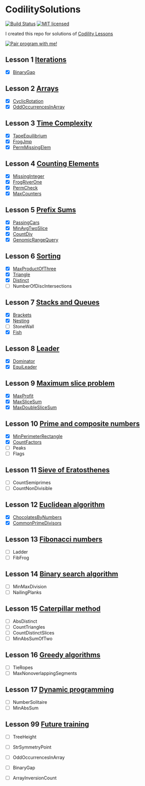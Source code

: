 # CodilitySolutions

[![Build Status](https://travis-ci.org/kenshinji/CodilitySolutions.svg?branch=master)](https://travis-ci.org/kenshinji/CodilitySolutions)
[![MIT licensed](https://img.shields.io/badge/license-MIT-blue.svg)](https://github.com/kenshinji/CodilitySolutions/blob/master/LICENSE.txt)

I created this repo for solutions of [Codility Lessons](https://codility.com/programmers/lessons/)

<a href="mailto:gundam0083ster@gmail.com" title="Pair program with me!">
  <img  src="http://pairprogramwith.me/badge.png"
        alt="Pair program with me!" />
</a>

## Lesson 1 [Iterations](https://codility.com/programmers/lessons/18/)
- [x] [BinaryGap](https://github.com/kenshinji/CodilitySolutions/blob/master/src/main/com/kenshinji/Lesson1/BinaryGap.java)

## Lesson 2 [Arrays](https://codility.com/programmers/lessons/17/)
- [x] [CyclicRotation](https://github.com/kenshinji/CodilitySolutions/blob/master/src/main/com/kenshinji/Lesson2/CyclicRotation.java)
- [x] [OddOccurrencesInArray](https://github.com/kenshinji/CodilitySolutions/blob/master/src/main/com/kenshinji/Lesson2/OddOccurrencesInArray.java)

## Lesson 3 [Time Complexity](https://codility.com/programmers/lessons/1/)
- [x] [TapeEquilibrium](https://github.com/kenshinji/CodilitySolutions/blob/master/src/main/com/kenshinji/Lesson3/TapeEquilibrium.java)
- [x] [FrogJmp](https://github.com/kenshinji/CodilitySolutions/blob/master/src/main/com/kenshinji/Lesson3/FrogJmp.java)
- [x] [PermMissingElem](https://github.com/kenshinji/CodilitySolutions/blob/master/src/main/com/kenshinji/Lesson3/PermMissingElem.java)

## Lesson 4 [Counting Elements](https://codility.com/programmers/lessons/2/)
- [x] [MissingInteger](https://github.com/kenshinji/CodilitySolutions/blob/master/src/main/com/kenshinji/Lesson4/MissingInteger.java)
- [x] [FrogRiverOne](https://github.com/kenshinji/CodilitySolutions/blob/master/src/main/com/kenshinji/Lesson4/FrogRiverOne.java)
- [x] [PermCheck](https://github.com/kenshinji/CodilitySolutions/blob/master/src/main/com/kenshinji/Lesson4/PermCheck.java)
- [x] [MaxCounters](https://github.com/kenshinji/CodilitySolutions/blob/master/src/main/com/kenshinji/Lesson4/MaxCounters.java)

## Lesson 5 [Prefix Sums](https://codility.com/programmers/lessons/3)
- [x] [PassingCars](https://github.com/kenshinji/CodilitySolutions/blob/master/src/main/com/kenshinji/Lesson5/PassingCars.java)
- [x] [MinAvgTwoSlice](https://github.com/kenshinji/CodilitySolutions/blob/master/src/main/com/kenshinji/Lesson5/MinAvgTwoSlice.java)
- [x] [CountDiv](https://github.com/kenshinji/CodilitySolutions/blob/master/src/main/com/kenshinji/Lesson5/CountDiv.java)
- [x] [GenomicRangeQuery](https://github.com/kenshinji/CodilitySolutions/blob/master/src/main/com/kenshinji/Lesson5/GenomicRangeQuery.java)

## Lesson 6 [Sorting](https://codility.com/programmers/lessons/4/)
- [x] [MaxProductOfThree](https://github.com/kenshinji/CodilitySolutions/blob/master/src/main/com/kenshinji/Lesson6/MaxProductOfThree.java)
- [x] [Triangle](https://github.com/kenshinji/CodilitySolutions/blob/master/src/main/com/kenshinji/Lesson6/Triangle.java)
- [x] [Distinct](https://github.com/kenshinji/CodilitySolutions/blob/master/src/main/com/kenshinji/Lesson6/Triangle.java)
- [ ] NumberOfDiscIntersections

## Lesson 7 [Stacks and Queues](https://codility.com/programmers/lessons/5)
- [x] [Brackets](https://github.com/kenshinji/CodilitySolutions/blob/master/src/main/com/kenshinji/Lesson7/Brackets.java)
- [x] [Nesting](https://github.com/kenshinji/CodilitySolutions/blob/master/src/main/com/kenshinji/Lesson7/Nesting.java)
- [ ] StoneWall
- [x] [Fish](https://github.com/kenshinji/CodilitySolutions/blob/master/src/main/com/kenshinji/Lesson7/Fish.java)

## Lesson 8 [Leader](https://codility.com/programmers/lessons/6)
- [x] [Dominator](https://github.com/kenshinji/CodilitySolutions/blob/master/src/main/com/kenshinji/Lesson8/Dominator.java)
- [x] [EquiLeader](https://github.com/kenshinji/CodilitySolutions/blob/master/src/main/com/kenshinji/Lesson8/EquiLeader.java)

## Lesson 9 [Maximum slice problem](https://codility.com/programmers/lessons/7)
- [x] [MaxProfit](https://github.com/kenshinji/CodilitySolutions/blob/master/src/main/com/kenshinji/Lesson9/MaxProfit.java)
- [x] [MaxSliceSum](https://github.com/kenshinji/CodilitySolutions/blob/master/src/main/com/kenshinji/Lesson9/MaxSliceSum.java)
- [x] [MaxDoubleSliceSum](https://github.com/kenshinji/CodilitySolutions/blob/master/src/main/com/kenshinji/Lesson9/MaxDoubleSliceSum.java)

## Lesson 10 [Prime and composite numbers](https://codility.com/programmers/lessons/8)
- [x] [MinPerimeterRectangle](https://github.com/kenshinji/CodilitySolutions/blob/master/src/main/com/kenshinji/Lesson10/MinPerimeterRectangle.java)
- [x] [CountFactors](https://github.com/kenshinji/CodilitySolutions/blob/master/src/main/com/kenshinji/Lesson10/CountFactors.java)
- [ ] Peaks
- [ ] Flags

## Lesson 11 [Sieve of Eratosthenes](https://codility.com/programmers/lessons/9)
- [ ] CountSemiprimes
- [ ] CountNonDivisible

## Lesson 12 [Euclidean algorithm](https://codility.com/programmers/lessons/10)
- [x] [ChocolatesByNumbers](https://github.com/kenshinji/CodilitySolutions/blob/master/src/main/com/kenshinji/Lesson12/ChocolatesByNumbers.java)
- [x] [CommonPrimeDivisors](https://github.com/kenshinji/CodilitySolutions/blob/master/src/main/com/kenshinji/Lesson12/CommonPrimeDivisors.java)

## Lesson 13 [Fibonacci numbers](https://codility.com/programmers/lessons/11)
- [ ] Ladder
- [ ] FibFrog

## Lesson 14 [Binary search algorithm](https://codility.com/programmers/lessons/12)
- [ ] MinMaxDivision
- [ ] NailingPlanks

## Lesson 15 [Caterpillar method](https://codility.com/programmers/lessons/13)
- [ ] AbsDistinct
- [ ] CountTriangles
- [ ] CountDistinctSlices
- [ ] MinAbsSumOfTwo

## Lesson 16 [Greedy algorithms](https://codility.com/programmers/lessons/15)
- [ ] TieRopes
- [ ] MaxNonoverlappingSegments

## Lesson 17 [Dynamic programming](https://codility.com/programmers/lessons/16)
- [ ] NumberSolitaire
- [ ] MinAbsSum

## Lesson 99 [Future training](https://codility.com/programmers/lessons/14)
- [ ] TreeHeight
- [ ] StrSymmetryPoint
- [ ] OddOccurrencesInArray
- [ ] BinaryGap
- [ ] ArrayInversionCount




